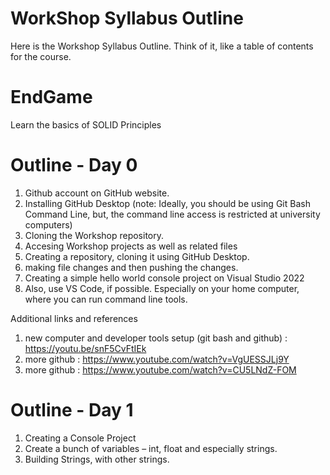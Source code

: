 # WorkShop Syllabus Outline

Here is the Workshop Syllabus Outline. Think of it, like a table of contents for the course.

# EndGame

Learn the basics of SOLID Principles

# Outline - Day 0

1. Github account on GitHub website.
1. Installing GitHub Desktop (note: Ideally, you should be using Git Bash Command Line, but, the command line access is restricted at university computers)
1. Cloning the Workshop repository.
1. Accesing Workshop projects as well as related files
1. Creating a repository, cloning it using GitHub Desktop.
1. making file changes and then pushing the changes. 
1. Creating a simple hello world console project on Visual Studio 2022
1. Also, use VS Code, if possible. Especially on your home computer, where you can run command line tools. 

Additional links and references

1. new computer and developer tools setup (git bash and github) : https://youtu.be/snF5CvFtIEk
1. more github : https://www.youtube.com/watch?v=VgUESSJLj9Y
1. more github : https://www.youtube.com/watch?v=CU5LNdZ-FOM

# Outline - Day 1

1. Creating a Console Project
1. Create a bunch of variables – int, float and especially strings.
1. Building Strings, with other strings.







